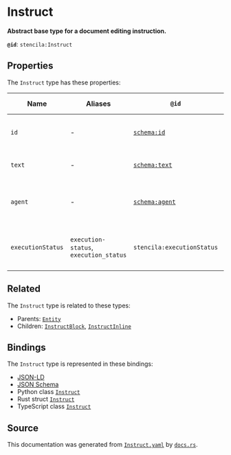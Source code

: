 # Instruct

**Abstract base type for a document editing instruction.**

**`@id`**: `stencila:Instruct`

## Properties

The `Instruct` type has these properties:

| Name              | Aliases                                | `@id`                                      | Type                                                                                                                                                                                                                                                                                                                                          | Description                                 | Inherited from                                                                                   |
| ----------------- | -------------------------------------- | ------------------------------------------ | --------------------------------------------------------------------------------------------------------------------------------------------------------------------------------------------------------------------------------------------------------------------------------------------------------------------------------------------- | ------------------------------------------- | ------------------------------------------------------------------------------------------------ |
| `id`              | -                                      | [`schema:id`](https://schema.org/id)       | [`String`](https://github.com/stencila/stencila/blob/main/docs/reference/schema/data/string.md)                                                                                                                                                                                                                                               | The identifier for this item.               | [`Entity`](https://github.com/stencila/stencila/blob/main/docs/reference/schema/other/entity.md) |
| `text`            | -                                      | [`schema:text`](https://schema.org/text)   | [`String`](https://github.com/stencila/stencila/blob/main/docs/reference/schema/data/string.md)                                                                                                                                                                                                                                               | The text of the instruction.                | -                                                                                                |
| `agent`           | -                                      | [`schema:agent`](https://schema.org/agent) | [`Person`](https://github.com/stencila/stencila/blob/main/docs/reference/schema/other/person.md) \| [`Organization`](https://github.com/stencila/stencila/blob/main/docs/reference/schema/other/organization.md) \| [`SoftwareApplication`](https://github.com/stencila/stencila/blob/main/docs/reference/schema/works/software-application.md) | The agent that executed the instruction.    | -                                                                                                |
| `executionStatus` | `execution-status`, `execution_status` | `stencila:executionStatus`                 | [`ExecutionStatus`](https://github.com/stencila/stencila/blob/main/docs/reference/schema/flow/execution-status.md)                                                                                                                                                                                                                            | Status of the execution of the instruction. | -                                                                                                |

## Related

The `Instruct` type is related to these types:

- Parents: [`Entity`](https://github.com/stencila/stencila/blob/main/docs/reference/schema/other/entity.md)
- Children: [`InstructBlock`](https://github.com/stencila/stencila/blob/main/docs/reference/schema/edits/instruct-block.md), [`InstructInline`](https://github.com/stencila/stencila/blob/main/docs/reference/schema/edits/instruct-inline.md)

## Bindings

The `Instruct` type is represented in these bindings:

- [JSON-LD](https://stencila.org/Instruct.jsonld)
- [JSON Schema](https://stencila.org/Instruct.schema.json)
- Python class [`Instruct`](https://github.com/stencila/stencila/blob/main/python/python/stencila/types/instruct.py)
- Rust struct [`Instruct`](https://github.com/stencila/stencila/blob/main/rust/schema/src/types/instruct.rs)
- TypeScript class [`Instruct`](https://github.com/stencila/stencila/blob/main/ts/src/types/Instruct.ts)

## Source

This documentation was generated from [`Instruct.yaml`](https://github.com/stencila/stencila/blob/main/schema/Instruct.yaml) by [`docs.rs`](https://github.com/stencila/stencila/blob/main/rust/schema-gen/src/docs.rs).